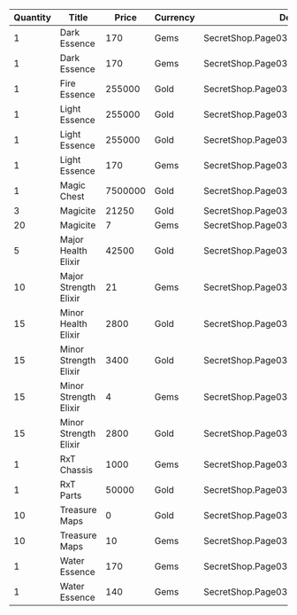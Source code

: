 | Quantity | Title | Price | Currency |  Dev Name |
| -------- | ----- | ----- | -------- |  -------- |
| 1 | Dark Essence | 170 | Gems | SecretShop.Page03.Shard.16 |
| 1 | Dark Essence | 170 | Gems | SecretShop.Page03.UnderworldTrader.44 |
| 1 | Fire Essence | 255000 | Gold | SecretShop.Page03.Reagent.43 |
| 1 | Light Essence | 255000 | Gold | SecretShop.Page03.Reagent.39 |
| 1 | Light Essence | 255000 | Gold | SecretShop.Page03.Reagent.44 |
| 1 | Light Essence | 170 | Gems | SecretShop.Page03.UnderworldTrader.46 |
| 1 | Magic Chest | 7500000 | Gold | SecretShop.Page03.CharShard.17 |
| 3 | Magicite | 21250 | Gold | SecretShop.Page03.Ore.03 |
| 20 | Magicite | 7 | Gems | SecretShop.Page03.UnderworldTrader.31 |
| 5 | Major Health Elixir | 42500 | Gold | SecretShop.Page03.Elixir.11 |
| 10 | Major Strength Elixir | 21 | Gems | SecretShop.Page03.UnderworldTrader.36 |
| 15 | Minor Health Elixir | 2800 | Gold | SecretShop.Page03.UnderworldTraderGold.08 |
| 15 | Minor Strength Elixir | 3400 | Gold | SecretShop.Page03.Elixir.15 |
| 15 | Minor Strength Elixir | 4 | Gems | SecretShop.Page03.Elixir.20 |
| 15 | Minor Strength Elixir | 2800 | Gold | SecretShop.Page03.UnderworldTraderGold.10 |
| 1 | RxT Chassis | 1000 | Gems | SecretShop.Page03.Misc.20 |
| 1 | RxT Parts | 50000 | Gold | SecretShop.Page03.Misc.18 |
| 10 | Treasure Maps | 0 | Gold | SecretShop.Page03.Free.22 |
| 10 | Treasure Maps | 10 | Gems | SecretShop.Page03.TreasureMap.13 |
| 1 | Water Essence | 170 | Gems | SecretShop.Page03.Reagent.48 |
| 1 | Water Essence | 140 | Gems | SecretShop.Page03.UnderworldTrader.50 |

